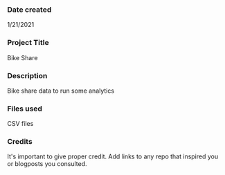 ### Date created
1/21/2021

### Project Title
Bike Share

### Description
Bike share data to run some analytics

### Files used
CSV files

### Credits
It's important to give proper credit. Add links to any repo that inspired you or blogposts you consulted.

